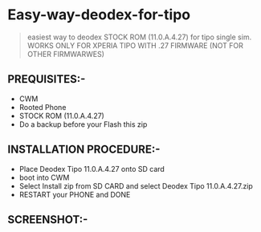 # Easy-way-deodex-for-tipo

> easiest way to deodex STOCK ROM (11.0.A.4.27) for tipo single sim. WORKS ONLY FOR XPERIA TIPO WITH .27 FIRMWARE (NOT FOR OTHER FIRMWARWES)


## PREQUISITES:-

* CWM
* Rooted Phone
* STOCK ROM (11.0.A.4.27)
* Do a backup before your Flash this zip


## INSTALLATION PROCEDURE:-

* Place Deodex Tipo 11.0.A.4.27 onto SD card
* boot into CWM 
* Select Install zip from SD CARD and select Deodex Tipo 11.0.A.4.27.zip
* RESTART your PHONE and DONE

## SCREENSHOT:-